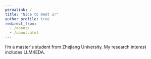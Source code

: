 ```yaml
---
permalink: /
title: "Nice to meet u!"
author_profile: true
redirect_from: 
  - /about/
  - /about.html
---
```

 I’m a master's student from Zhejiang University. My research interest includes LLM4EDA.
